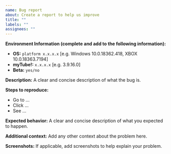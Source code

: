 ```yaml
---
name: Bug report
about: Create a report to help us improve
title: ""
labels: ""
assignees: ""
---
```


**Environment Information (complete and add to the following information):**

- **OS:** `platform x.x.x.x` [e.g. Windows 10.0.18362.418, XBOX 10.0.18363.7194]
- **myTube!:** `x.x.x.x` [e.g. 3.9.16.0]
- **Beta:** `yes/no`

**Description:**
A clear and concise description of what the bug is.

**Steps to reproduce:**

- Go to ...
- Click ...
- See ...

**Expected behavior:**
A clear and concise description of what you expected to happen.

**Additional context:**
Add any other context about the problem here.

**Screenshots:**
If applicable, add screenshots to help explain your problem.
